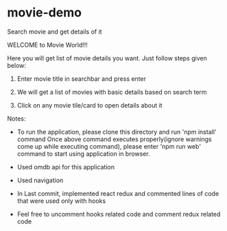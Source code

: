 # movie-demo
Search movie and get details of it 

WELCOME to Movie World!!!

Here you will get list of movie details you want. Just follow steps given below:

1. Enter movie title in searchbar and press enter

2. We will get a list of movies with basic details based on search term

3. Click on any movie tile/card to open details about it

Notes:

- To run the application, please clone this directory and run 'npm install' command
Once above command executes properly(ignore warnings come up while executing command), please enter 'npm run web' command to start using application in browser.

- Used omdb api for this application

- Used navigation

- In Last commit, implemented react redux and commented lines of code that were used only with hooks

- Feel free to uncomment hooks related code and comment redux related code

